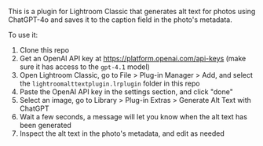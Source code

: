 This is a plugin for Lightroom Classic that generates alt text for photos using ChatGPT-4o and saves it to the caption field in the photo's metadata.

To use it:

1. Clone this repo
2. Get an OpenAI API key at https://platform.openai.com/api-keys (make sure it has access to the `gpt-4.1` model)
3. Open Lightroom Classic, go to File > Plug-in Manager > Add, and select the `lightroomalttextplugin.lrplugin` folder in this repo
4. Paste the OpenAI API key in the settings section, and click "done"
5. Select an image, go to Library > Plug-in Extras > Generate Alt Text with ChatGPT
6. Wait a few seconds, a message will let you know when the alt text has been generated
7. Inspect the alt text in the photo's metadata, and edit as needed
